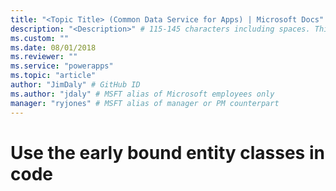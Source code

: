 ```yaml
---
title: "<Topic Title> (Common Data Service for Apps) | Microsoft Docs" # Intent and product brand in a unique string of 43-59 chars including spaces
description: "<Description>" # 115-145 characters including spaces. This abstract displays in the search result.
ms.custom: ""
ms.date: 08/01/2018
ms.reviewer: ""
ms.service: "powerapps"
ms.topic: "article"
author: "JimDaly" # GitHub ID
ms.author: "jdaly" # MSFT alias of Microsoft employees only
manager: "ryjones" # MSFT alias of manager or PM counterpart
---
```

# Use the early bound entity classes in code

<!-- 
https://docs.microsoft.com/en-us/dynamics365/customer-engagement/developer/org-service/use-early-bound-entity-classes-create-update-delete

This topic has more about the OrganizationServiceContext class. It should be moved to the content about OrganizationServiceContext class

powerapps-docs/developer/common-data-service/org-service/organizationservicecontext.md

Seems like people don't use OrganizationServiceContext for CRUD b/c we provide no way to filter unchanged attributes on update, therefore it breaks one of our most important best practices. Yet this topic says 'a best practice is to use the generated organization service context class.'

-->